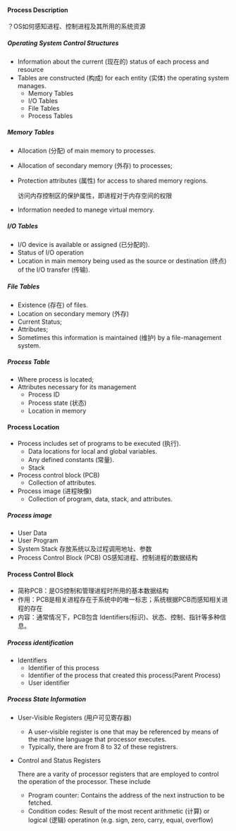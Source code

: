 #### Process Description

？OS如何感知进程、控制进程及其所用的系统资源

##### Operating System Control Structures

- Information about the current (现在的) status of each process and resource
- Tables are constructed (构成) for each entity (实体) the operating system manages.
	- Memory Tables
	- I/O Tables
	- File Tables
	- Process Tables

##### Memory Tables

- Allocation (分配) of main memory to processes.

- Allocation of secondary memory (外存) to processes;

- Protection attributes (属性) for access to shared memory regions.

	访问内存控制区的保护属性，即进程对于内存空间的权限

- Information needed to manege virtual memory.

##### I/O Tables

- I/O device is available or assigned (已分配的).
- Status of I/O operation
- Location in main memory being used as the source or destination (终点) of the I/O transfer (传输).

##### File Tables 

- Existence (存在) of files.
- Location on secondary memory (外存)
- Current Status;
- Attributes;
- Sometimes this information is maintained (维护) by a file-management system.

##### Process Table

- Where process is located;
- Attributes necessary for its management
	- Process ID
	- Process state (状态)
	- Location in memory

#### Process Location

- Process includes set of programs to be executed (执行).
	- Data locations for local and global variables.
	- Any defined constants (常量).
	- Stack
- Process control block (PCB)
	- Collection of attributes.
- Process image (进程映像)
	- Collection of program, data, stack, and attributes.

##### Process image

- User Data
- User Program
- System Stack 存放系统以及过程调用地址、参数
- Process Control Block (PCB) OS感知进程、控制进程的数据结构

#### Process Control Block

- 简称PCB：是OS控制和管理进程时所用的基本数据结构
- 作用：PCB是相关进程存在于系统中的唯一标志；系统根据PCB而感知相关进程的存在
- 内容：通常情况下，PCB包含 Identifiers(标识)、状态、控制、指针等多种信息。

##### Process identification

- Identifiers
	- Identifier of this process
	- Identifier of the process that created this process(Parent Process)
	- User identifier

##### Process State Information

- User-Visible Registers (用户可见寄存器)

	- A user-visible register is one that may be referenced by means of the machine language that processor executes.
	- Typically, there are from 8 to 32 of these registrers.

- Control and Status Registers

	There are a varity of processor registers that are employed to control the operation of the processor. These include

	- Program counter: Contains the address of the next instruction to be fetched.
	- Condition codes: Result of the most recent arithmetic (计算) or logical (逻辑) operatinon (e.g. sign, zero, carry, equal, overflow)